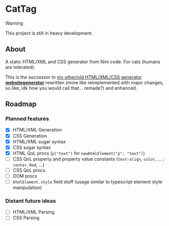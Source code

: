 # CatTag

> [!WARNING]
> This project is still in heavy development.

## About

A static HTML/XML and CSS generator from Nim code. For cats (humans are tolerated).

This is the successor to [my other/old HTML/XML/CSS generator **websitegenerator**](https://github.com/nirokay/websitegenerator/)
rewritten (more like reimplemented with major changes, so like, idk how you would call that... remade?) and enhanced.

## Roadmap

### Planned features

* [x] HTML/XML Generation
* [x] CSS Generation
* [x] HTML/XML sugar syntax
* [x] CSS sugar syntax
* [x] HTML QoL procs (`p("text")` for `newHtmlElement("p", "text")`)
* [ ] CSS QoL property and property value constants (`text-align`, `color`, ... ; `center`, `Red`, ...)
* [ ] CSS QoL procs
* [ ] DOM procs
* [ ] `HtmlElement.style` field stuff (usage similar to typescript element style manipulation)

### Distant future ideas

* [ ] HTML/XML Parsing
* [ ] CSS Parsing
